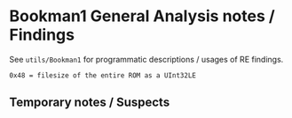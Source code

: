 # Bookman1 General Analysis notes / Findings

See `utils/Bookman1` for programmatic descriptions / usages of RE findings.

```
0x48 = filesize of the entire ROM as a UInt32LE

```

## Temporary notes / Suspects
